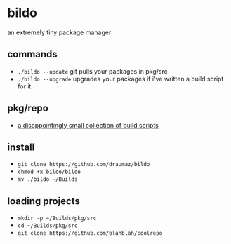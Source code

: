 # bildo
an extremely tiny package manager

## commands
- ```./bildo --update``` git pulls your packages in pkg/src
- ```./bildo --upgrade``` upgrades your packages if i've written a build script for it

## pkg/repo
- <a href="https://github.com/draumaz/bildo/tree/main/pkg/repo">a disappointingly small collection of build scripts</a>

## install
- ```git clone https://github.com/draumaz/bildo```
- ```chmod +x bildo/bildo```
- ```mv ./bildo ~/Builds```

## loading projects
- ```mkdir -p ~/Builds/pkg/src```
- ```cd ~/Builds/pkg/src```
- ```git clone https://github.com/blahblah/coolrepo```
